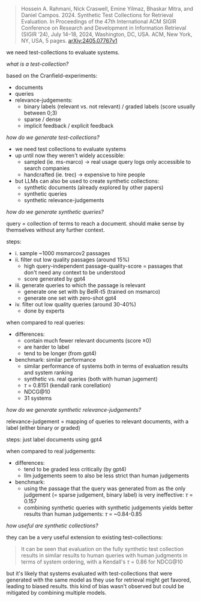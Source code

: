 > Hossein A. Rahmani, Nick Craswell, Emine Yilmaz, Bhaskar Mitra, and Daniel Campos. 2024. Synthetic Test Collections for Retrieval Evaluation. In Proceedings of the 47th International ACM SIGIR Conference on Research and Development in Information Retrieval (SIGIR ’24), July 14–18, 2024, Washington, DC, USA. ACM, New York, NY, USA, 5 pages. [arXiv:2405.07767v1](https://arxiv.org/pdf/2405.07767)

we need test-collections to evaluate systems.

*what is a test-collection?*

based on the Cranfield-experiments:

- documents
- queries
- relevance-judgements:
	- binary labels (relevant vs. not relevant) / graded labels (score usually between 0;3)
	- sparse / dense
	- implicit feedback / explicit feedback

*how do we generate test-collections?*

- we need test collections to evaluate systems
- up until now they weren't widely accessible:
	- sampled (ie. ms-marco) → real usage query logs only accessible to search companies
	- handcrafted (ie. trec) → expensive to hire people
- but LLMs can also be used to create synthetic collections:
	- synthetic documents (already explored by other papers)
	- synthetic queries
	- synthetic relevance-judgements

*how do we generate synthetic queries?*

query = collection of terms to reach a document. should make sense by themselves without any further context.

steps:

- i. sample ~1000 msmarcov2 passages
- ii. filter out low quality passages (around 15%)
	- high query-independent passage-quality-score = passages that don't need any context to be understood
	- score generated by gpt4
- iii. generate queries to which the passage is relevant
	- generate one set with by BeIR-t5 (trained on msmarco)
	- generate one set with zero-shot gpt4
- iv. filter out low quality queries (around 30-40%)
	- done by experts

when compared to real queries:

- differences:
	- contain much fewer relevant documents (score ≥0)
	- are harder to label
	- tend to be longer (from gpt4)
- benchmark: similar performance
	- similar performance of systems both in terms of evaluation results and system ranking
	- synthetic vs. real queries (both with human jugement) 
	- $\tau$ = 0.8151 (kendall rank corellation)
	- NDCG@10
	- 31 systems

*how do we generate synthetic relevance-judgements?*

relevance-judgement = mapping of queries to relevant documents, with a label (either binary or graded)

steps: just label documents using gpt4

when compared to real judgements:

- differences:
	- tend to be graded less critically (by gpt4)
	- llm judgements seem to also be less strict than human judgements
- benchmark:
	- using the passage that the query was generated from as the only judgement (= sparse judgement, binary label) is very ineffective: $\tau$ = 0.157
	- combining synthetic queries with synthetic judgements yields better results than human judgements: $\tau$ = ~0.84-0.85

*how useful are synthetic collections?*

they can be a very useful extension to existing test-collections:

> It can be seen that evaluation on the fully synthetic test collection results in similar results to human queries with human judgments in terms of system ordering, with a Kendall's $\tau$ = 0.86 for NDCG@10

but it's likely that systems evaluated with test-collections that were generated with the same model as they use for retrieval might get favored, leading to biased results. this kind of bias wasn't observed but could be mitigated by combining multiple models.

